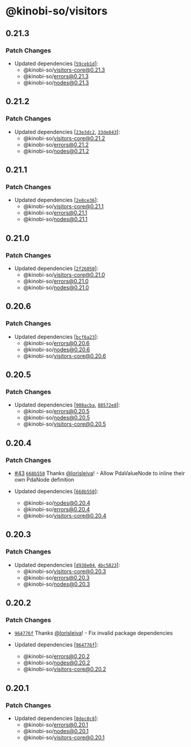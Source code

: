 # @kinobi-so/visitors

## 0.21.3

### Patch Changes

-   Updated dependencies [[`59ceb1d`](https://github.com/kinobi-so/kinobi/commit/59ceb1d7803307b3a1a5e23ea3267934ad87bfc6)]:
    -   @kinobi-so/visitors-core@0.21.3
    -   @kinobi-so/errors@0.21.3
    -   @kinobi-so/nodes@0.21.3

## 0.21.2

### Patch Changes

-   Updated dependencies [[`23e3dc2`](https://github.com/kinobi-so/kinobi/commit/23e3dc2da6072fefc40e8205c19e44b646aa40a0), [`33de843`](https://github.com/kinobi-so/kinobi/commit/33de84386af661dc870b248b5301dafe1df2aba2)]:
    -   @kinobi-so/visitors-core@0.21.2
    -   @kinobi-so/errors@0.21.2
    -   @kinobi-so/nodes@0.21.2

## 0.21.1

### Patch Changes

-   Updated dependencies [[`2e8ce36`](https://github.com/kinobi-so/kinobi/commit/2e8ce36af43a853673b0805c86a62672869de487)]:
    -   @kinobi-so/visitors-core@0.21.1
    -   @kinobi-so/errors@0.21.1
    -   @kinobi-so/nodes@0.21.1

## 0.21.0

### Patch Changes

-   Updated dependencies [[`2f26050`](https://github.com/kinobi-so/kinobi/commit/2f26050ddbcbdefcefbd853e1017a30c94442e1f)]:
    -   @kinobi-so/visitors-core@0.21.0
    -   @kinobi-so/errors@0.21.0
    -   @kinobi-so/nodes@0.21.0

## 0.20.6

### Patch Changes

-   Updated dependencies [[`bcf6a23`](https://github.com/kinobi-so/kinobi/commit/bcf6a23fa0e0d1f1a064ea6ddcfc9c092190a51f)]:
    -   @kinobi-so/errors@0.20.6
    -   @kinobi-so/nodes@0.20.6
    -   @kinobi-so/visitors-core@0.20.6

## 0.20.5

### Patch Changes

-   Updated dependencies [[`908acba`](https://github.com/kinobi-so/kinobi/commit/908acba99cdb0b761ed79aebf6828e23fde97ef8), [`88572e8`](https://github.com/kinobi-so/kinobi/commit/88572e8eaffe09b5b8c48c4e9aebfdeb8bc149e6)]:
    -   @kinobi-so/errors@0.20.5
    -   @kinobi-so/nodes@0.20.5
    -   @kinobi-so/visitors-core@0.20.5

## 0.20.4

### Patch Changes

-   [#43](https://github.com/kinobi-so/kinobi/pull/43) [`668b550`](https://github.com/kinobi-so/kinobi/commit/668b550aa2172c24ddb3b8751d91e67e94a93fa4) Thanks [@lorisleiva](https://github.com/lorisleiva)! - Allow PdaValueNode to inline their own PdaNode definition

-   Updated dependencies [[`668b550`](https://github.com/kinobi-so/kinobi/commit/668b550aa2172c24ddb3b8751d91e67e94a93fa4)]:
    -   @kinobi-so/nodes@0.20.4
    -   @kinobi-so/errors@0.20.4
    -   @kinobi-so/visitors-core@0.20.4

## 0.20.3

### Patch Changes

-   Updated dependencies [[`d938e04`](https://github.com/kinobi-so/kinobi/commit/d938e04b8cf5765c5bb2b68916b29e892fd5ad70), [`4bc5823`](https://github.com/kinobi-so/kinobi/commit/4bc5823377824198bd5a6432d16333b2cb1d8b8c)]:
    -   @kinobi-so/visitors-core@0.20.3
    -   @kinobi-so/errors@0.20.3
    -   @kinobi-so/nodes@0.20.3

## 0.20.2

### Patch Changes

-   [`964776f`](https://github.com/kinobi-so/kinobi/commit/964776fe73402c236d334032821013674c3b1a5e) Thanks [@lorisleiva](https://github.com/lorisleiva)! - Fix invalid package dependencies

-   Updated dependencies [[`964776f`](https://github.com/kinobi-so/kinobi/commit/964776fe73402c236d334032821013674c3b1a5e)]:
    -   @kinobi-so/errors@0.20.2
    -   @kinobi-so/nodes@0.20.2
    -   @kinobi-so/visitors-core@0.20.2

## 0.20.1

### Patch Changes

-   Updated dependencies [[`0dec0c8`](https://github.com/kinobi-so/kinobi/commit/0dec0c8fff5e80fafc964416058e4ddf1db2bda0)]:
    -   @kinobi-so/errors@0.20.1
    -   @kinobi-so/nodes@0.20.1
    -   @kinobi-so/visitors-core@0.20.1
